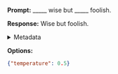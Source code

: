 **Prompt:**
_____ wise but _____ foolish.

**Response:**
Wise but foolish.

<details><summary>Metadata</summary>

- Duration: 574 ms
- Datetime: 2023-09-02T22:20:50.360491
- Model: gpt-3.5-turbo-0613

</details>

**Options:**
```json
{"temperature": 0.5}
```

